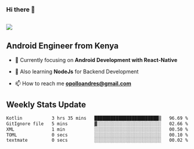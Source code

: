### Hi there 👋
<h2 align="left"><img src="https://readme-typing-svg.herokuapp.com?color=000000&lines=I'm+Andrew+Opollo😊;Welcome+to+my+Github😜"> </h2>

## Android Engineer from Kenya


- 🌱 Currently focusing on **Android Development with React-Native**

- 🔭 Also learning **NodeJs** for Backend Development

- 📫 How to reach me **opolloandres@gmail.com**


## Weekly Stats Update
<!--START_SECTION:waka-->

```txt
Kotlin           3 hrs 35 mins   ████████████████████████▒   96.69 %
GitIgnore file   5 mins          ▓░░░░░░░░░░░░░░░░░░░░░░░░   02.66 %
XML              1 min           ░░░░░░░░░░░░░░░░░░░░░░░░░   00.50 %
TOML             0 secs          ░░░░░░░░░░░░░░░░░░░░░░░░░   00.10 %
textmate         0 secs          ░░░░░░░░░░░░░░░░░░░░░░░░░   00.02 %
```

<!--END_SECTION:waka-->



